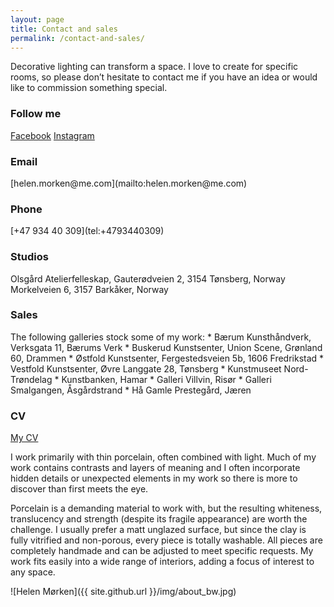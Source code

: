 ```yaml
---
layout: page
title: Contact and sales
permalink: /contact-and-sales/
---
```


Decorative lighting can transform a space. I love to create for specific rooms, so please don’t hesitate to contact me if you have an idea or would like to commission something special.

<h3>Follow me</h3>  
<a href="https://www.facebook.com/helenmorkenporcelain/" target="_blank">Facebook</a>  
<a href="https://www.instagram.com/helenmorkenporcelain/" target="_blank">Instagram</a>  

<h3>Email</h3>   
[helen.morken@me.com](mailto:helen.morken@me.com)  

<h3>Phone</h3>    
[+47 934 40 309](tel:+4793440309)  

<h3>Studios</h3>    
Olsgård Atelierfelleskap, Gauterødveien 2, 3154 Tønsberg, Norway  
Morkelveien 6, 3157 Barkåker, Norway  

<h3>Sales</h3>  
The following galleries stock some of my work:  
* Bærum Kunsthåndverk, Verksgata 11, Bærums Verk
* Buskerud Kunstsenter, Union Scene, Grønland 60, Drammen
* Østfold Kunstsenter, Fergestedsveien 5b, 1606 Fredrikstad
* Vestfold Kunstsenter, Øvre Langgate 28, Tønsberg
* Kunstmuseet Nord-Trøndelag
* Kunstbanken, Hamar
* Galleri Villvin, Risør
* Galleri Smalgangen, Åsgårdstrand
* Hå Gamle Prestegård, Jæren


<h3>CV</h3>
<a href="/cv" class="cv-link">My CV</a>

I work primarily with thin porcelain, often combined with light. Much of my work contains contrasts and layers of meaning and I often incorporate hidden details or unexpected elements in my work so there is more to discover than first meets the eye.

Porcelain is a demanding material to work with, but the resulting whiteness, translucency and strength (despite its fragile appearance) are worth the challenge. I usually prefer a matt unglazed surface, but since the clay is fully vitrified and non-porous, every piece is totally washable. All pieces are completely handmade and can be adjusted to meet specific requests. My work fits easily into a wide range of interiors, adding a focus of interest to any space.

![Helen Mørken]({{ site.github.url }}/img/about_bw.jpg)
